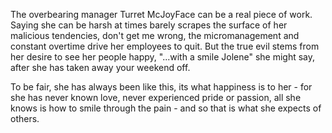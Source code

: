 The overbearing manager Turret McJoyFace can be a real piece of work. Saying she can be harsh at times barely scrapes the surface of her malicious tendencies, don't get me wrong, the micromanagement and constant overtime drive her employees to quit. But the true evil stems from her desire to see her people happy, "...with a smile Jolene" she might say, after she has taken away your weekend off.

To be fair, she has always been like this, its what happiness is to her -  for she has never known love, never experienced pride or passion, all she knows is how to smile through the pain - and so that is what she expects of others.